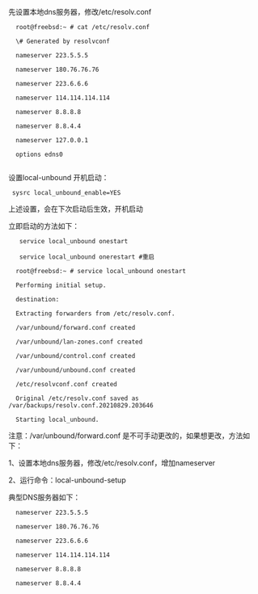 先设置本地dns服务器，修改/etc/resolv.conf



```
  root@freebsd:~ # cat /etc/resolv.conf

  \# Generated by resolvconf

  nameserver 223.5.5.5

  nameserver 180.76.76.76

  nameserver 223.6.6.6

  nameserver 114.114.114.114

  nameserver 8.8.8.8

  nameserver 8.8.4.4

  nameserver 127.0.0.1

  options edns0


```



  设置local-unbound 开机启动：



```
 sysrc local_unbound_enable=YES
```



上述设置，会在下次启动后生效，开机启动



立即启动的方法如下：

```
   service local_unbound onestart

   service local_unbound onerestart #重启
```

 



```
  root@freebsd:~ # service local_unbound onestart

  Performing initial setup.

  destination:

  Extracting forwarders from /etc/resolv.conf.

  /var/unbound/forward.conf created

  /var/unbound/lan-zones.conf created

  /var/unbound/control.conf created

  /var/unbound/unbound.conf created

  /etc/resolvconf.conf created

  Original /etc/resolv.conf saved as /var/backups/resolv.conf.20210829.203646

  Starting local_unbound.
```



注意：/var/unbound/forward.conf 是不可手动更改的，如果想更改，方法如下：



  1、设置本地dns服务器，修改/etc/resolv.conf，增加nameserver

  2、运行命令：local-unbound-setup



典型DNS服务器如下：



  

```
  nameserver 223.5.5.5

  nameserver 180.76.76.76

  nameserver 223.6.6.6

  nameserver 114.114.114.114

  nameserver 8.8.8.8

  nameserver 8.8.4.4
```

  



  